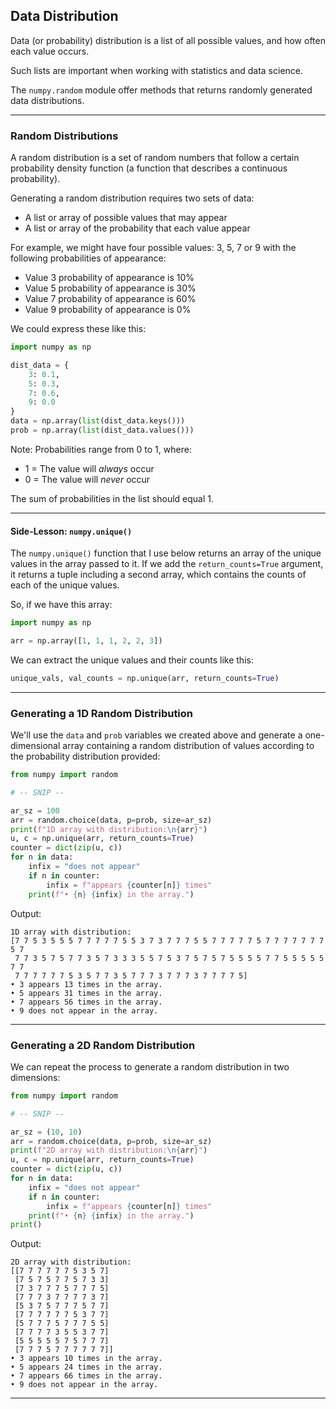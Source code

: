 ## Data Distribution

Data (or probability) distribution is a list of all possible values, and 
how often each value occurs.

Such lists are important when working with statistics and data science.

The `numpy.random` module offer methods that returns randomly generated 
data distributions.

---

### Random Distributions

A random distribution is a set of random numbers that follow a certain 
probability density function (a function that describes a continuous 
probability).

Generating a random distribution requires two sets of data:

* A list or array of possible values that may appear
* A list or array of the probability that each value appear

For example, we might have four possible values: 3, 5, 7 or 9 with the
following probabilities of appearance:

* Value 3 probability of appearance is 10%
* Value 5 probability of appearance is 30%
* Value 7 probability of appearance is 60%
* Value 9 probability of appearance is  0%

We could express these like this:

```python
import numpy as np

dist_data = {
    3: 0.1,
    5: 0.3,
    7: 0.6,
    9: 0.0
}
data = np.array(list(dist_data.keys()))
prob = np.array(list(dist_data.values()))
```

Note: Probabilities range from 0 to 1, where:

* 1 = The value will *always* occur
* 0 = The value will *never* occur

The sum of probabilities in the list should equal 1.

---

#### Side-Lesson: `numpy.unique()`

The `numpy.unique()` function that I use below returns an array of the
unique values in the array passed to it. If we add the 
`return_counts=True` argument, it returns a tuple including a second
array, which contains the counts of each of the unique values.

So, if we have this array:

```python
import numpy as np

arr = np.array([1, 1, 1, 2, 2, 3])
```

We can extract the unique values and their counts like this:

```python
unique_vals, val_counts = np.unique(arr, return_counts=True)
```

---

### Generating a 1D Random Distribution

We'll use the `data` and `prob` variables we created above and generate a
one-dimensional array containing a random distribution of values 
according to the probability distribution provided:

```python
from numpy import random

# -- SNIP --

ar_sz = 100
arr = random.choice(data, p=prob, size=ar_sz)
print(f"1D array with distribution:\n{arr}")
u, c = np.unique(arr, return_counts=True)
counter = dict(zip(u, c))
for n in data:
    infix = "does not appear"
    if n in counter:
        infix = f"appears {counter[n]} times"
    print(f"• {n} {infix} in the array.")
```

Output:

```
1D array with distribution:
[7 7 5 3 5 5 5 7 7 7 7 7 5 5 3 7 3 7 7 7 5 5 7 7 7 7 7 5 7 7 7 7 7 7 7 5 7
 7 7 3 5 7 5 7 7 3 5 7 3 3 3 5 5 7 5 3 7 5 7 5 7 5 5 5 5 7 7 5 5 5 5 5 7 7
 7 7 7 7 7 7 5 3 5 7 7 3 5 7 7 7 3 7 7 7 3 7 7 7 7 5]
• 3 appears 13 times in the array.
• 5 appears 31 times in the array.
• 7 appears 56 times in the array.
• 9 does not appear in the array.
```

---

### Generating a 2D Random Distribution

We can repeat the process to generate a random distribution in two
dimensions:

```python
from numpy import random

# -- SNIP --

ar_sz = (10, 10)
arr = random.choice(data, p=prob, size=ar_sz)
print(f"2D array with distribution:\n{arr}")
u, c = np.unique(arr, return_counts=True)
counter = dict(zip(u, c))
for n in data:
    infix = "does not appear"
    if n in counter:
        infix = f"appears {counter[n]} times"
    print(f"• {n} {infix} in the array.")
print()
```

Output:

```
2D array with distribution:
[[7 7 7 7 7 7 5 3 5 7]
 [7 5 7 5 7 7 5 7 3 3]
 [7 3 7 7 7 5 7 7 7 5]
 [7 7 7 3 7 7 7 7 3 7]
 [5 3 7 5 7 7 7 5 7 7]
 [7 7 7 7 7 7 5 3 7 7]
 [5 7 7 7 5 7 7 7 5 5]
 [7 7 7 7 3 5 5 3 7 7]
 [5 5 5 5 5 7 5 7 7 7]
 [7 7 7 5 7 7 7 7 7 7]]
• 3 appears 10 times in the array.
• 5 appears 24 times in the array.
• 7 appears 66 times in the array.
• 9 does not appear in the array.
```

---
